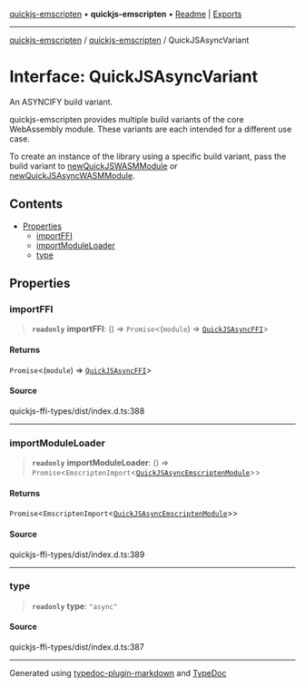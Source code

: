 [quickjs-emscripten](../../packages.md) • **quickjs-emscripten** • [Readme](../index.md) \| [Exports](../exports.md)

***

[quickjs-emscripten](../../packages.md) / [quickjs-emscripten](../exports.md) / QuickJSAsyncVariant

# Interface: QuickJSAsyncVariant

An ASYNCIFY build variant.

quickjs-emscripten provides multiple build variants of the core WebAssembly
module. These variants are each intended for a different use case.

To create an instance of the library using a specific build variant, pass the
build variant to [newQuickJSWASMModule](../exports.md#newquickjswasmmodule) or [newQuickJSAsyncWASMModule](../exports.md#newquickjsasyncwasmmodule).

## Contents

- [Properties](QuickJSAsyncVariant.md#properties)
  - [importFFI](QuickJSAsyncVariant.md#importffi)
  - [importModuleLoader](QuickJSAsyncVariant.md#importmoduleloader)
  - [type](QuickJSAsyncVariant.md#type)

## Properties

### importFFI

> **`readonly`** **importFFI**: () => `Promise`\<(`module`) => [`QuickJSAsyncFFI`](QuickJSAsyncFFI.md)\>

#### Returns

`Promise`\<(`module`) => [`QuickJSAsyncFFI`](QuickJSAsyncFFI.md)\>

>
>

#### Source

quickjs-ffi-types/dist/index.d.ts:388

***

### importModuleLoader

> **`readonly`** **importModuleLoader**: () => `Promise`\<`EmscriptenImport`\<[`QuickJSAsyncEmscriptenModule`](QuickJSAsyncEmscriptenModule.md)\>\>

#### Returns

`Promise`\<`EmscriptenImport`\<[`QuickJSAsyncEmscriptenModule`](QuickJSAsyncEmscriptenModule.md)\>\>

#### Source

quickjs-ffi-types/dist/index.d.ts:389

***

### type

> **`readonly`** **type**: `"async"`

#### Source

quickjs-ffi-types/dist/index.d.ts:387

***

Generated using [typedoc-plugin-markdown](https://www.npmjs.com/package/typedoc-plugin-markdown) and [TypeDoc](https://typedoc.org/)
